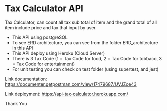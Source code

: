 # Tax Calculator API

Tax Calculator, can count all tax sub total of item and the grand total of all item include price and tax that input by user.

- This API using postgreSQL
- To see ERD architecture, you can see from the folder ERD_architecture in this API
- This API deploy using Heroku (Cloud Server)
- There is 3 Tax Code (1 = Tax Code for food, 2 = Tax Code for tobbaco, 3 = Tax Code for entertainment)
- For unit testing you can check on test folder (using supertest, and jest)

Link documentation: https://documenter.getpostman.com/view/17479687/UVJZoe43

Link deployment: https://api-tax-calculator.herokuapp.com/

Thank You
